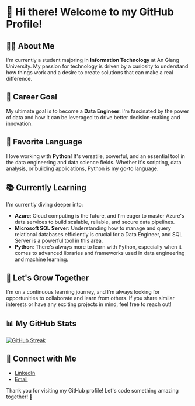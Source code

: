 # 👋 Hi there! Welcome to my GitHub Profile!

## 🧑‍💻 About Me
I'm currently a student majoring in **Information Technology** at An Giang University. My passion for technology is driven by a curiosity to understand how things work and a desire to create solutions that can make a real difference.

## 🎯 Career Goal
My ultimate goal is to become a **Data Engineer**. I'm fascinated by the power of data and how it can be leveraged to drive better decision-making and innovation.

## 🐍 Favorite Language
I love working with **Python**! It's versatile, powerful, and an essential tool in the data engineering and data science fields. Whether it's scripting, data analysis, or building applications, Python is my go-to language.

## 📚 Currently Learning
I'm currently diving deeper into:
- **Azure**: Cloud computing is the future, and I'm eager to master Azure's data services to build scalable, reliable, and secure data pipelines.
- **Microsoft SQL Server**: Understanding how to manage and query relational databases efficiently is crucial for a Data Engineer, and SQL Server is a powerful tool in this area.
- **Python**: There's always more to learn with Python, especially when it comes to advanced libraries and frameworks used in data engineering and machine learning.

## 🌱 Let's Grow Together
I'm on a continuous learning journey, and I'm always looking for opportunities to collaborate and learn from others. If you share similar interests or have any exciting projects in mind, feel free to reach out!

## 📊 My GitHub Stats

[![GitHub Streak](http://github-readme-streak-stats.herokuapp.com?user=hieule1704&theme=light&background=ffffff)](https://git.io/streak-stats)


## 🔗 Connect with Me
- [LinkedIn](https://www.linkedin.com/in/chi-hieu-le-8b1040297)
- [Email](mailto:lchieu1704@gmail.com)

Thank you for visiting my GitHub profile! Let's code something amazing together! 🚀


<!---
hieule1704/hieule1704 is a ✨ special ✨ repository because its `README.md` (this file) appears on your GitHub profile.
You can click the Preview link to take a look at your changes.
--->
